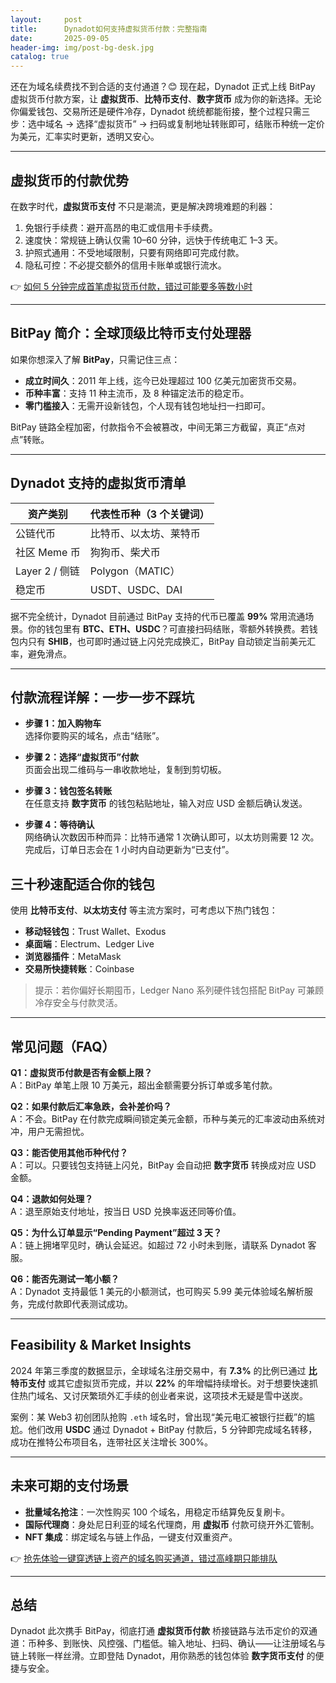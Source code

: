 ```yaml
---
layout:     post
title:      Dynadot如何支持虚拟货币付款：完整指南
date:       2025-09-05
header-img: img/post-bg-desk.jpg
catalog: true
---
```


还在为域名续费找不到合适的支付通道？😊 现在起，Dynadot 正式上线 BitPay 虚拟货币付款方案，让 **虚拟货币**、**比特币支付**、**数字货币** 成为你的新选择。无论你偏爱钱包、交易所还是硬件冷存，Dynadot 统统都能衔接，整个过程只需三步：选中域名 → 选择“虚拟货币” → 扫码或复制地址转账即可，结账币种统一定价为美元，汇率实时更新，透明又安心。

---

## 虚拟货币的付款优势

在数字时代，**虚拟货币支付** 不只是潮流，更是解决跨境难题的利器：

1. 免银行手续费：避开高昂的电汇或信用卡手续费。
2. 速度快：常规链上确认仅需 10–60 分钟，远快于传统电汇 1–3 天。
3. 护照式通用：不受地域限制，只要有网络即可完成付款。
4. 隐私可控：不必提交额外的信用卡账单或银行流水。

👉 [如何 5 分钟完成首笔虚拟货币付款，错过可能要多等数小时](https://okxdog.com/)

---

## BitPay 简介：全球顶级比特币支付处理器

如果你想深入了解 **BitPay**，只需记住三点：

- **成立时间久**：2011 年上线，迄今已处理超过 100 亿美元加密货币交易。
- **币种丰富**：支持 11 种主流币，及 8 种锚定法币的稳定币。
- **零门槛接入**：无需开设新钱包，个人现有钱包地址扫一扫即可。

BitPay 链路全程加密，付款指令不会被篡改，中间无第三方截留，真正“点对点”转账。

---

## Dynadot 支持的虚拟货币清单

| 资产类别 | 代表性币种（3 个关键词） |
| --- | --- |
| 公链代币 | 比特币、以太坊、莱特币 |
| 社区 Meme 币 | 狗狗币、柴犬币 |
| Layer 2 / 侧链 | Polygon（MATIC） |
| 稳定币 | USDT、USDC、DAI |

据不完全统计，Dynadot 目前通过 BitPay 支持的代币已覆盖 **99%** 常用流通场景。你的钱包里有 **BTC、ETH、USDC**？可直接扫码结账，零额外转换费。若钱包内只有 **SHIB**，也可即时通过链上闪兑完成换汇，BitPay 自动锁定当前美元汇率，避免滑点。

---

## 付款流程详解：一步一步不踩坑

- **步骤 1：加入购物车**  
  选择你要购买的域名，点击“结账”。

- **步骤 2：选择“虚拟货币”付款**  
  页面会出现二维码与一串收款地址，复制到剪切板。

- **步骤 3：钱包签名转账**  
  在任意支持 **数字货币** 的钱包粘贴地址，输入对应 USD 金额后确认发送。

- **步骤 4：等待确认**  
  网络确认次数因币种而异：比特币通常 1 次确认即可，以太坊则需要 12 次。完成后，订单日志会在 1 小时内自动更新为“已支付”。

## 三十秒速配适合你的钱包

使用 **比特币支付**、**以太坊支付** 等主流方案时，可考虑以下热门钱包：

- **移动轻钱包**：Trust Wallet、Exodus  
- **桌面端**：Electrum、Ledger Live  
- **浏览器插件**：MetaMask  
- **交易所快捷转账**：Coinbase

> 提示：若你偏好长期囤币，Ledger Nano 系列硬件钱包搭配 BitPay 可兼顾冷存安全与付款灵活。

---

## 常见问题（FAQ）

**Q1：虚拟货币付款是否有金额上限？**  
A：BitPay 单笔上限 10 万美元，超出金额需要分拆订单或多笔付款。

**Q2：如果付款后汇率急跌，会补差价吗？**  
A：不会。BitPay 在付款完成瞬间锁定美元金额，币种与美元的汇率波动由系统对冲，用户无需担忧。

**Q3：能否使用其他币种代付？**  
A：可以。只要钱包支持链上闪兑，BitPay 会自动把 **数字货币** 转换成对应 USD 金额。

**Q4：退款如何处理？**  
A：退至原始支付地址，按当日 USD 兑换率返还同等价值。

**Q5：为什么订单显示“Pending Payment”超过 3 天？**  
A：链上拥堵罕见时，确认会延迟。如超过 72 小时未到账，请联系 Dynadot 客服。

**Q6：能否先测试一笔小额？**  
A：Dynadot 支持最低 1 美元的小额测试，也可购买 5.99 美元体验域名解析服务，完成付款即代表测试成功。

---

## Feasibility & Market Insights

2024 年第三季度的数据显示，全球域名注册交易中，有 **7.3%** 的比例已通过 **比特币支付** 或其它虚拟货币完成，并以 **22%** 的年增幅持续增长。对于想要快速抓住热门域名、又讨厌繁琐外汇手续的创业者来说，这项技术无疑是雪中送炭。

案例：某 Web3 初创团队抢购 `.eth` 域名时，曾出现“美元电汇被银行拦截”的尴尬。他们改用 **USDC** 通过 Dynadot + BitPay 付款后，5 分钟即完成域名转移，成功在推特公布项目名，连带社区关注增长 300%。

---

## 未来可期的支付场景

- **批量域名抢注**：一次性购买 100 个域名，用稳定币结算免反复刷卡。  
- **国际代理商**：身处尼日利亚的域名代理商，用 **虚拟币** 付款可绕开外汇管制。  
- **NFT 集成**：绑定域名与链上作品，一键支付双重资产。

👉 [抢先体验一键穿透链上资产的域名购买通道，错过高峰期只能排队](https://okxdog.com/)

---

## 总结

Dynadot 此次携手 BitPay，彻底打通 **虚拟货币付款** 桥接链路与法币定价的双通道：币种多、到账快、风控强、门槛低。输入地址、扫码、确认——让注册域名与链上转账一样丝滑。立即登陆 Dynadot，用你熟悉的钱包体验 **数字货币支付** 的便捷与安全。